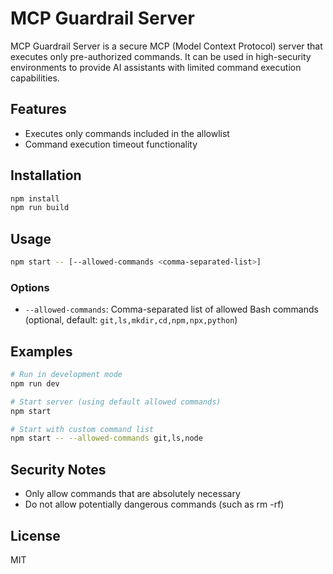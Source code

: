 # MCP Guardrail Server

MCP Guardrail Server is a secure MCP (Model Context Protocol) server that executes only pre-authorized commands. It can be used in high-security environments to provide AI assistants with limited command execution capabilities.

## Features

- Executes only commands included in the allowlist
- Command execution timeout functionality

## Installation

```bash
npm install
npm run build
```

## Usage

```bash
npm start -- [--allowed-commands <comma-separated-list>]
```

### Options

- `--allowed-commands`: Comma-separated list of allowed Bash commands (optional, default: `git,ls,mkdir,cd,npm,npx,python`)

## Examples

```bash
# Run in development mode
npm run dev

# Start server (using default allowed commands)
npm start

# Start with custom command list
npm start -- --allowed-commands git,ls,node
```

## Security Notes

- Only allow commands that are absolutely necessary
- Do not allow potentially dangerous commands (such as rm -rf)

## License

MIT
